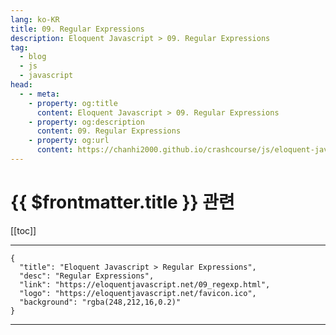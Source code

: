 ```yaml
---
lang: ko-KR
title: 09. Regular Expressions
description: Eloquent Javascript > 09. Regular Expressions
tag: 
  - blog
  - js
  - javascript
head:
  - - meta:
    - property: og:title
      content: Eloquent Javascript > 09. Regular Expressions
    - property: og:description
      content: 09. Regular Expressions
    - property: og:url
      content: https://chanhi2000.github.io/crashcourse/js/eloquent-javascript/09.html
---
```


# {{ $frontmatter.title }} 관련

[[toc]]

---

```component VPCard
{
  "title": "Eloquent Javascript > Regular Expressions",
  "desc": "Regular Expressions",
  "link": "https://eloquentjavascript.net/09_regexp.html",
  "logo": "https://eloquentjavascript.net/favicon.ico",
  "background": "rgba(248,212,16,0.2)"
}
```

---
